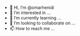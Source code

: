 - 👋 Hi, I’m @omarhenidi
- 👀 I’m interested in ...
- 🌱 I’m currently learning ...
- 💞️ I’m looking to collaborate on ...
- 📫 How to reach me ...

<!---
omarhenidi/omarhenidi is a ✨ special ✨ repository because its `README.md` (this file) appears on your GitHub profile.
You can click the Preview link to take a look at your changes.
--->
